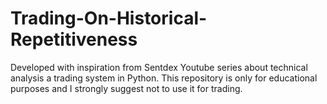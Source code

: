 # Trading-On-Historical-Repetitiveness
Developed with inspiration from Sentdex Youtube series about technical analysis a trading system in Python. 
This repository is only for educational purposes and I strongly suggest not to use it for trading. 

